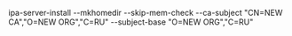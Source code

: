 ipa-server-install --mkhomedir --skip-mem-check --ca-subject "CN=NEW CA","O=NEW ORG","C=RU" --subject-base "O=NEW ORG","C=RU"
